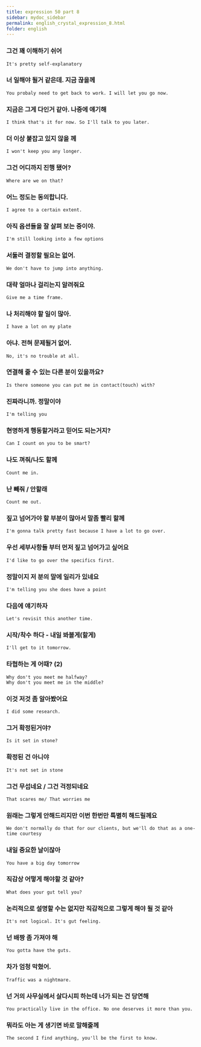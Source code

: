```yaml
---
title: expression 50 part 8
sidebar: mydoc_sidebar
permalink: english_crystal_expression_8.html
folder: english
---
```

### 그건 꽤 이해하기 쉬어

    It's pretty self-explanatory
### 너 일해야 될거 같은데. 지금 끊을께

    You probaly need to get back to work. I will let you go now.

### 지금은 그게 다인거 같아. 나중에 얘기해

    I think that's it for now. So I'll talk to you later.

### 더 이상 붙잡고 있지 않을 께

    I won't keep you any longer.

### 그건 어디까지 진행 됐어?

    Where are we on that?

### 어느 정도는 동의합니다.

    I agree to a certain extent.

### 아직 옵션들을 잘 살펴 보는 중이야.

    I'm still looking into a few options

### 서둘러 결정할 필요는 없어.

    We don't have to jump into anything.

### 대략 얼마나 걸리는지 알려줘요

    Give me a time frame.

### 나 처리해야 할 일이 많아.

    I have a lot on my plate

### 아냐. 전혀 문제될거 없어.

    No, it's no trouble at all.

### 연결해 줄 수 있는 다른 분이 있을까요?

    Is there someone you can put me in contact(touch) with?

### 진짜라니까. 정말이야

    I'm telling you

### 현명하게 행동할거라고 믿어도 되는거지?

    Can I count on you to be smart?

### 나도 껴줘/나도 할께

    Count me in.

### 난 빼줘 / 안할래

    Count me out.

### 짚고 넘어가야 할 부분이 많아서 말좀 빨리 할께

    I'm gonna talk pretty fast because I have a lot to go over.

### 우선 세부사항들 부터 먼저 짚고 넘어가고 싶어요

    I'd like to go over the specifics first.

### 정말이지 저 분의 말에 일리가 있네요

    I'm telling you she does have a point

### 다음에 얘기하자

    Let's revisit this another time.

### 시작/착수 하다 - 내일 봐볼게(할게)

    I'll get to it tomorrow.

### 타협하는 게 어때? (2)

    Why don't you meet me halfway?
    Why don't you meet me in the middle?

### 이것 저것 좀 알아봤어요

    I did some research.

### 그거 확정된거야?

    Is it set in stone?

### 확정된 건 아니야

    It's not set in stone

### 그건 무섭네요 / 그건 걱정되네요

    That scares me/ That worries me
### 원래는 그렇게 안해드리지만 이번 한번만 특별히 해드릴께요

    We don't normally do that for our clients, but we'll do that as a one-time courtesy

### 내일 중요한 날이잖아

    You have a big day tomorrow

### 직감상 어떻게 해야할 것 같아?

    What does your gut tell you?

### 논리적으로 설명할 수는 없지만 직감적으로 그렇게 해야 될 것 같아

    It's not logical. It's gut feeling.

### 넌 배짱 좀 가져야 해

    You gotta have the guts.

### 차가 엄청 막혔어.

    Traffic was a nightmare.

### 넌 거의 사무실에서 살다시피 하는데 너가 되는 건 당연해

    You practically live in the office. No one deserves it more than you.
### 뭐라도 아는 게 생기면 바로 말해줄께

    The second I find anything, you'll be the first to know.
